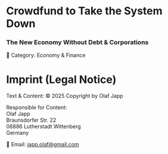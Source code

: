 # Crowdfund to Take the System Down
### The New Economy Without Debt & Corporations


📌 Category: Economy & Finance


# Imprint (Legal Notice)


Text & Content: 
© 2025 Copyright by Olaf Japp  

Responsible for Content:     
Olaf Japp  
Braunsdorfer Str. 22  
06886 Lutherstadt Wittenberg  
Germany

📧 Email: [japp.olaf@gmail.com](mailto:japp.olaf@gmail.com)  
